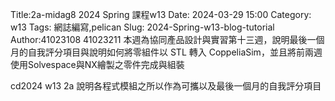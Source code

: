 Title:2a-midag8 2024 Spring 課程w13
Date: 2024-03-29 15:00
Category: w13
Tags: 網誌編寫,pelican
Slug: 2024-Spring-w13-blog-tutorial
Author:41023108 41023211
本週為協同產品設計與實習第十三週，說明最後一個月的自我評分項目與說明如何將零組件以 STL 轉入 CoppeliaSim，並且將前兩週使用Solvespace與NX繪製之零件完成與組裝

cd2024 w13 2a 說明各程式模組之所以作為可攜以及最後一個月的自我評分項目